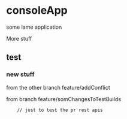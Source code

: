 # consoleApp
some lame application

More stuff
## test


### new stuff


from the other branch feature/addConflict

from branch feature/somChangesToTestBuilds

        // just to test the pr rest apis


        

